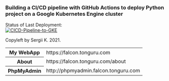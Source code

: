 ### Building a CI/CD pipeline with GitHub Actions to deploy Python project on a Google Kubernetes Engine cluster

Status of Last Deployment:<br>
[![CICD-Pipeline-to-GKE](https://github.com/falkonz/github-actions-cicd-to-gke/actions/workflows/google.yml/badge.svg)](https://github.com/falkonz/github-actions-cicd-to-gke/actions/workflows/google.yml)

Copyleft by Sergii K. 2021.

<table>
<tbody>
	<tr>
		<th>My WebApp</th>
		<td>https://falcon.tonguru.com</td>
	</tr>
  <tr>
		<th>About</th>
		<td>https://falcon.tonguru.com/about</td>
	</tr>
	<tr>
		<th>PhpMyAdmin</th>
		<td>http://phpmyadmin.falcon.tonguru.com</td>
  </tr>
</tbody>
</table>
